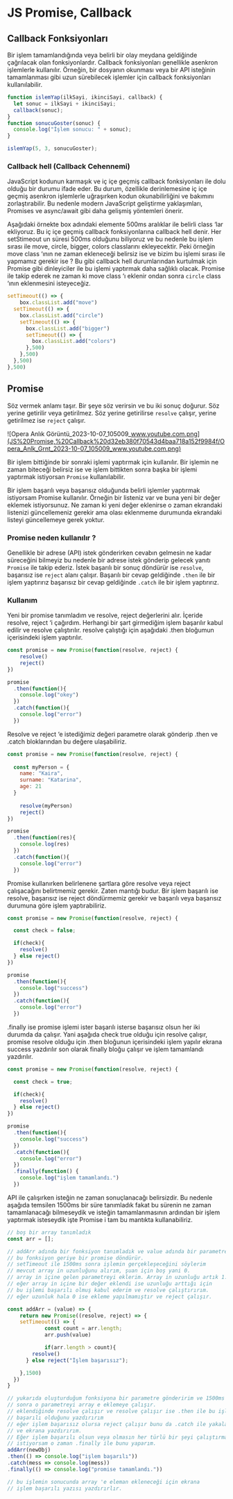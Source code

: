 # JS Promise, Callback

## Callback Fonksiyonları

Bir işlem tamamlandığında veya belirli bir olay meydana geldiğinde çağrılacak olan fonksiyonlardır. Callback fonksiyonları genellikle asenkron işlemlerle kullanılır. Örneğin, bir dosyanın okunması veya bir API isteğinin tamamlanması gibi uzun sürebilecek işlemler için callback fonksiyonları kullanılabilir.

```jsx
function islemYap(ilkSayi, ikinciSayi, callback) {
  let sonuc = ilkSayi + ikinciSayi;
  callback(sonuc);
}
function sonucuGoster(sonuc) {
  console.log("İşlem sonucu: " + sonuc);
}

islemYap(5, 3, sonucuGoster);
```

### Callback hell (Callback Cehennemi)

JavaScript kodunun karmaşık ve iç içe geçmiş callback fonksiyonları ile dolu olduğu bir durumu ifade eder. Bu durum, özellikle derinlemesine iç içe geçmiş asenkron işlemlerle uğraşırken kodun okunabilirliğini ve bakımını zorlaştırabilir. Bu nedenle modern JavaScript geliştirme yaklaşımları, Promises ve async/await gibi daha gelişmiş yöntemleri önerir.

Aşağıdaki örnekte box adındaki elemente 500ms aralıklar ile belirli class ‘lar ekliyoruz. Bu iç içe geçmiş callback fonksiyonlarına callback hell denir. Her setStimeout un süresi 500ms olduğunu biliyoruz ve bu nedenle bu işlem sırası ile move, circle, bigger, colors classlarını ekleyecektir. Peki örneğin move class ‘ının ne zaman ekleneceği belirsiz ise ve bizim bu işlemi sırası ile yapmamız gerekir ise ? Bu gibi callback hell durumlarından kurtulmak için Promise gibi dinleyiciler ile bu işlemi yaptırmak daha sağlıklı olacak. Promise ile takip ederek ne zaman ki move class ‘ı eklenir ondan sonra `circle` class ‘ının eklenmesini isteyeceğiz.

```jsx
setTimeout(() => {
    box.classList.add("move")
  setTimeout(() => {
    box.classList.add("circle")
    setTimeout(() => {
      box.classList.add("bigger")
      setTimeout(() => {
        box.classList.add("colors")
      },500)
    },500)
  },500)
},500)
```

## Promise

Söz vermek anlamı taşır. Bir şeye söz verirsin ve bu iki sonuç doğurur. Söz yerine getirilir veya getirilmez. Söz yerine getirilirse `resolve` çalışır, yerine getirilmez ise `reject` çalışır.

![Opera Anlık Görüntü_2023-10-07_105009_www.youtube.com.png](JS%20Promise,%20Callback%20d32eb380f70543d4baa718a152f9984f/Opera_Anlk_Grnt_2023-10-07_105009_www.youtube.com.png)

Bir işlem bittiğinde bir sonraki işlemi yaptırmak için kullanılır. Bir işlemin ne zaman biteceği belirsiz ise ve işlem bittikten sonra başka bir işlemi yaptırmak istiyorsan `Promise` kullanılabilir.

Bir işlem başarılı veya başarısız olduğunda belirli işlemler yaptırmak istiyorsam Promise kullanılır. Örneğin bir listeniz var ve buna yeni bir değer eklemek istiyorsunuz. Ne zaman ki yeni değer eklenirse o zaman ekrandaki listenizi güncellemeniz gerekir ama olası eklenmeme durumunda ekrandaki listeyi güncellemeye gerek yoktur. 

### Promise neden kullanılır ?

Genellikle bir adrese (API) istek gönderirken cevabın gelmesin ne kadar süreceğini bilmeyiz bu nedenle bir adrese istek gönderip gelecek yanıtı `Promise` ile takip ederiz. İstek başarılı bir sonuç döndürür ise `resolve`, başarısız ise `reject` alanı çalışır. Başarılı bir cevap geldiğinde `.then` ile bir işlem yaptırırız başarısız bir cevap geldiğinde `.catch` ile bir işlem yaptırırız.

### Kullanım

Yeni bir promise tanımladım ve resolve, reject değerlerini alır. İçeride resolve, reject ‘i çağırdım. Herhangi bir şart girmediğim işlem başarılır kabul edilir ve resolve çalıştırılır. resolve çalıştığı için aşağıdaki .then bloğumun içerisindeki işlem yaptırılır.

```jsx
const promise = new Promise(function(resolve, reject) {
    resolve()
    reject()
})

promise
  .then(function(){
    console.log("okey")
  })
  .catch(function(){
    console.log("error")
  })
```

Resolve ve reject ‘e istediğimiz değeri parametre olarak gönderip .then ve .catch bloklarından bu değere ulaşabiliriz.

```jsx
const promise = new Promise(function(resolve, reject) {
  
  const myPerson = {
    name: "Kaira",
    surname: "Katarina",
    age: 21
  }
  
    resolve(myPerson)
    reject()
})

promise
  .then(function(res){
    console.log(res)
  })
  .catch(function(){
    console.log("error")
  })
```

Promise kullanırken belirlenene şartlara göre resolve veya reject çalışacağını belirtmemiz gerekir. Zaten mantığı budur. Bir işlem başarılı ise resolve, başarısız ise reject döndürmemiz gerekir ve başarılı veya başarısız durumuna göre işlem yaptırabiliriz.

```jsx
const promise = new Promise(function(resolve, reject) {

  const check = false;

  if(check){
    resolve()
  } else reject()
})

promise
  .then(function(){
    console.log("success")
  })
  .catch(function(){
    console.log("error")
  })
```

.finally ise promise işlemi ister başarılı isterse başarısız olsun her iki durumda da çalışır. Yani aşağıda check true olduğu için  resolve çalışır, promise resolve olduğu için .then bloğunun içerisindeki işlem yapılır ekrana success yazdırılır son olarak finally bloğu çalışır ve işlem tamamlandı yazdırılır.

```jsx
const promise = new Promise(function(resolve, reject) {

  const check = true;

  if(check){
    resolve()
  } else reject()
})

promise
  .then(function(){
    console.log("success")
  })
  .catch(function(){
    console.log("error")
  })
  .finally(function() {
    console.log("işlem tamamlandı.")
  })
```

API ile çalışırken isteğin ne zaman sonuçlanacağı belirsizdir. Bu nedenle aşağıda temsilen 1500ms bir süre tanımladık fakat bu sürenin ne zaman tamamlanacağı bilmeseydik ve isteğin tamamlanmasının ardından bir işlem yaptırmak isteseydik işte Promise i tam bu mantıkta kullanabiliriz.

```jsx
// boş bir array tanımladık
const arr = [];

// addArr adında bir fonksiyon tanımladık ve value adında bir parametre alır.
// bu fonksiyon geriye bir promise döndürür.
// setTimeout ile 1500ms sonra işlemin gerçekleşeceğini söylerim
// mevcut array in uzunluğunu alırım, şuan için boş yani 0.
// array in içine gelen parametreyi eklerim. Array in uzunluğu artık 1.
// eğer array in içine bir değer eklendi ise uzunluğu arttığı için
// bu işlemi başarılı olmuş kabul ederim ve resolve çalıştırırım.
// eğer uzunluk hala 0 ise ekleme yapılmamıştır ve reject çalışır.

const addArr = (value) => {
	return new Promise((resolve, reject) => {
    setTimeout(() => {
			const count = arr.length;
			arr.push(value)

			if(arr.length > count){
        resolve()
      } else reject("İşlem başarısız");

    },1500)
  })
}

// yukarıda oluşturduğum fonksiyona bir parametre gönderirim ve 1500ms
// sonra o parametreyi array e eklemeye çalışır.
// eklendiğinde resolve çalışır ve resolve çalışır ise .then ile bu işlemin
// başarılı olduğunu yazdırırım
// eğer işlem başarısız olursa reject çalışır bunu da .catch ile yakalarım
// ve ekrana yazdırırım.
// Eğer işlem başarılı olsun veya olmasın her türlü bir şeyi çalıştırmak
// istiyorsam o zaman .finally ile bunu yaparım.
addArr(newObj)
.then(() => console.log("işlem başarılı"))
.catch(mess => console.log(mess))
.finally(() => console.log("promise tamamlandı."))

// bu işlemin sonucunda array 'e eleman ekleneceği için ekrana
// işlem başarılı yazısı yazdırırlır.
```